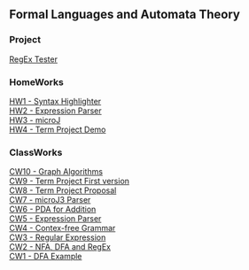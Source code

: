 ## Formal Languages and Automata Theory

### Project
[RegEx Tester](https://ibrahimyyildirim.github.io/automataTheory/Project/project.html)<br>

### HomeWorks
[HW1 - Syntax Highlighter](https://ibrahimyyildirim.github.io/automataTheory/HW1/hw1.html)<br>
[HW2 - Expression Parser](https://ibrahimyyildirim.github.io/automataTheory/HW2/hw2.html)<br>
[HW3 - microJ](https://ibrahimyyildirim.github.io/automataTheory/HW3/hw3.html)<br>
[HW4 - Term Project Demo](https://ibrahimyyildirim.github.io/automataTheory/Project/project.html)<br>

### ClassWorks
[CW10 - Graph Algorithms](https://ibrahimyyildirim.github.io/automataTheory/CW10/cw10.html)<br>
[CW9 - Term Project First version](https://ibrahimyyildirim.github.io/automataTheory/)<br>
[CW8 - Term Project Proposal](https://ibrahimyyildirim.github.io/automataTheory/)<br>
[CW7 - microJ3 Parser](https://ibrahimyyildirim.github.io/automataTheory/CW7/cw7.html)<br>
[CW6 - PDA for Addition](https://ibrahimyyildirim.github.io/automataTheory/CW6/cw6.html)<br>
[CW5 - Expression Parser](https://ibrahimyyildirim.github.io/automataTheory/CW5/cw5.html)<br>
[CW4 - Contex-free Grammar](https://ibrahimyyildirim.github.io/automataTheory/CW4/cw4.html)<br>
[CW3 - Regular Expression](https://ibrahimyyildirim.github.io/automataTheory/CW3/cw3.html)<br>
[CW2 - NFA, DFA and RegEx](https://ibrahimyyildirim.github.io/automataTheory/CW2/cw2.html)<br>
[CW1 - DFA Example](https://ibrahimyyildirim.github.io/automataTheory/CW1/dfa.html)

